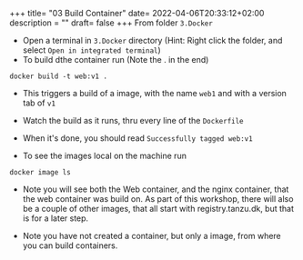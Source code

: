+++
title= "03 Build Container"
date= 2022-04-06T20:33:12+02:00
description = ""
draft= false
+++
From folder `3.Docker`

- Open a terminal in `3.Docker` directory (Hint: Right click the folder, and select `Open in integrated terminal`)
- To build dthe container run (Note the . in the end)
```
docker build -t web:v1 .
```

- This triggers a build of a image, with the name `web1` and with a version tab of `v1`
- Watch the build as it runs, thru every line of the `Dockerfile`
- When it's done, you should read `Successfully tagged web:v1`


- To see the images local on the machine run
```
docker image ls
```
- Note you will see both the Web container, and the nginx container, that the web container was build on. As part of this workshop, there will also be a couple of other images, that all start with registry.tanzu.dk, but that is for a later step.

- Note you have not created a container, but only a image, from where you can build containers. 
